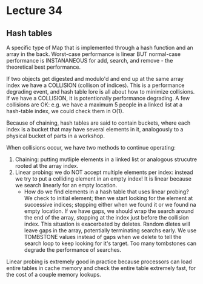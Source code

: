 # Lecture 34

## Hash tables

A specific type of Map that is implemented through a hash function and an array in the back.
Worst-case performance is linear BUT normal-case performance is INSTANANEOUS for add, search, and remove - the theoretical best performance.

If two objects get digested and modulo'd and end up at the same array index we have a COLLISION (collison of indices).
This is a performance degrading event, and hash table lore is all about how to minimize collisions.
If we have a COLLISION, it is potentionally performance degrading.
A few collisions are OK: e.g. we have a maximum 5 people in a linked list at a hash-table index, we could check them in O(1).

Because of chaining, hash tables are said to contain buckets, where each index is a bucket that may have several elements in it,
analogously to a physical bucket of parts in a workshop.

When collisions occur, we have two methods to continue operating:

1. Chaining: putting mutliple elements in a linked list or analogous strucutre rooted at the array index.
2. Linear probing: we do NOT accept multiple elements per index: instead we try to put a colliding element in an empty index!
It is linear because we search linearly for an empty location.
    * How do we find elements in a hash table that uses linear probing?
    We check to initial element; then we start looking for the element at successive indices; stopping either when we found it or we found na empty location.
    If we have gaps, we should wrap the search around the end of the array, stopping at the index just before the collision index.
    This situation is exacerbated by deletes.
    Random dletes will leave gaps in the array, potentially terminating searchs early.
    We use TOMBSTONE values instead of gaps when we delete to tell the search loop to keep looking for it's target.
    Too many tombstones can degrade the performance of searches.

Linear probing is extremely good in practice because processors can load entire tables in cache memory and check the entire table extremely fast,
for the cost of a couple memory lookups.